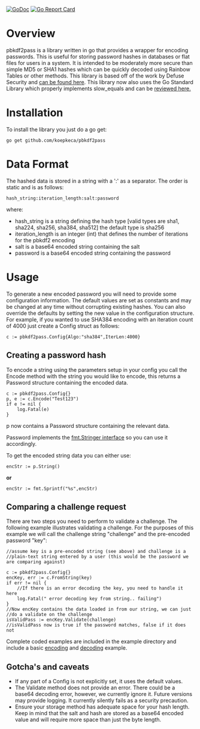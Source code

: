 [![GoDoc](https://godoc.org/github.com/koepkeca/pbkdf2pass?status.svg)](https://godoc.org/github.com/koepkeca/pbkdf2pass)
[![Go Report Card](https://goreportcard.com/badge/github.com/koepkeca/pbkdf2pass)](https://goreportcard.com/report/github.com/koepkeca/pbkdf2pass)

# Overview

pbkdf2pass is a library written in go that provides a wrapper for encoding passwords. This is useful for storing password hashes in databases or flat files for users in a system. It is intended to be moderately more secure than simple MD5 or SHA1 hashes which can be quickly decoded using Rainbow Tables or other methods. This library is based off of the work by Defuse Security and [can be found here](https://crackstation.net/hashing-security.htm). This library now also uses the Go Standard Library which properly implements slow_equals and can be [reviewed here.](https://github.com/golang/go/blob/d7a38adf4c81f0fa83203e37844192182b22680a/src/crypto/internal/fips140/subtle/constant_time.go)

# Installation

To install the library you just do a go get:

```
go get github.com/koepkeca/pbkdf2pass
```

# Data Format

The hashed data is stored in a string with a ':' as a separator. The order is static and is as follows:

```
hash_string:iteration_length:salt:password
```

where:
* hash_string is a string defining the hash type [valid types are sha1, sha224, sha256, sha384, sha512] the default type is sha256
* iteration_length is an integer (int) that defines the number of iterations for the pbkdf2 encoding
* salt is a base64 encoded string containing the salt
* password is a base64 encoded string containing the password

# Usage

To generate a new encoded password you will need to provide some configuration information. The default values are set as constants and may be changed at any time without corrupting existing hashes. You can also override the defaults by setting the new value in the configuration structure. For example, if you wanted to use SHA384 encoding with an iteration count of 4000 just create a Config struct as follows:

```
c := pbkdf2pass.Config{Algo:"sha384",IterLen:4000}
```
## Creating a password hash

To encode a string using the parameters setup in your config you call the Encode method with the string you would like to encode, this returns a Password structure containing the encoded data.

```
c := pbkdf2pass.Config{}
p, e := c.Encode("Test123")
if e != nil {
	log.Fatal(e)
}
```

p now contains a Password structure containing the relevant data.

Password implements the [fmt.Stringer interface](https://golang.org/pkg/fmt/#Stringer) so you can use it accordingly.

To get the encoded string data you can either use:

```
encStr := p.String()
```

**or**

```
encStr := fmt.Sprintf("%s",encStr)
```

## Comparing a challenge request

There are two steps you need to perform to validate a challenge. The following example illustrates validating a challenge. For the purposes of this example we will call the challenge string "challenge" and the pre-encoded password "key":

```
//assume key is a pre-encoded string (see above) and challenge is a 
//plain-text string entered by a user (this would be the password we are comparing against)

c := pbkdf2pass.Config{}
encKey, err := c.FromString(key)
if err != nil {
    //If there is an error decoding the key, you need to handle it here
    log.Fatal(" error decoding key from string.. failing")
}
//Now encKey contains the data loaded in from our string, we can just
//do a validate on the challenge
isValidPass := encKey.Validate(challenge)
//isValidPass now is true if the password matches, false if it does not
```
Complete coded examples are included in the example directory and include a basic [encoding](https://github.com/koepkeca/pbkdf2pass/blob/master/example/encode.go) and [decoding](https://github.com/koepkeca/pbkdf2pass/blob/master/example/decode.go) example.



## Gotcha's and caveats

* If any part of a Config is not explicitly set, it uses the default values.
* The Validate method does not provide an error. There could be a base64 decoding error, however, we currently ignore it. Future versions may provide logging. It currently silently fails as a security precaution.
* Ensure your storage method has adequate space for your hash length. Keep in mind that the salt and hash are stored as a base64 encoded value and will require more space than just the byte length.

